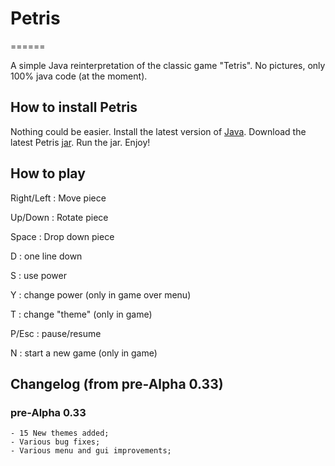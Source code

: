# Petris
======

A simple Java reinterpretation of the classic game "Tetris". No pictures, only 100% java code (at the moment).

## How to install Petris

Nothing could be easier. Install the latest version of [Java]. Download the latest Petris [jar]. Run the jar. Enjoy!

## How to play

Right/Left : Move piece

Up/Down : Rotate piece

Space : Drop down piece

D : one line down

S : use power

Y : change power (only in game over menu)

T : change "theme" (only in game)

P/Esc : pause/resume

N : start a new game (only in game)

## Changelog (from pre-Alpha 0.33)

### pre-Alpha 0.33
	
	- 15 New themes added;
	- Various bug fixes;
	- Various menu and gui improvements;


[Java]: https://www.java.com/it/download/
[jar]: https://github.com/ParsleyJ/Petris/blob/master/jars/Petris-preAlpha030.jar?raw=true

